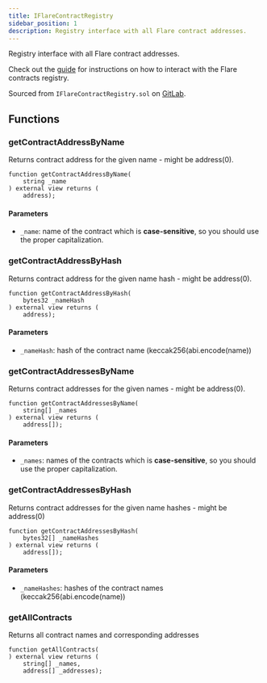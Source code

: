 ```yaml
---
title: IFlareContractRegistry
sidebar_position: 1
description: Registry interface with all Flare contract addresses.
---
```


Registry interface with all Flare contract addresses.

Check out the [guide](/network/guides/flare-contracts-registry) for instructions on how to interact with the Flare contracts registry.

Sourced from `IFlareContractRegistry.sol` on [GitLab](https://gitlab.com/flarenetwork/flare-smart-contracts/-/blob/master/contracts/userInterfaces/IFlareContractRegistry.sol).

## Functions

### getContractAddressByName

Returns contract address for the given name - might be address(0).

```solidity
function getContractAddressByName(
    string _name
) external view returns (
    address);
```

#### Parameters

- `_name`: name of the contract which is **case-sensitive**, so you should use the proper capitalization.

### getContractAddressByHash

Returns contract address for the given name hash - might be address(0).

```solidity
function getContractAddressByHash(
    bytes32 _nameHash
) external view returns (
    address);
```

#### Parameters

- `_nameHash`: hash of the contract name (keccak256(abi.encode(name))

### getContractAddressesByName

Returns contract addresses for the given names - might be address(0).

```solidity
function getContractAddressesByName(
    string[] _names
) external view returns (
    address[]);
```

#### Parameters

- `_names`: names of the contracts which is **case-sensitive**, so you should use the proper capitalization.

### getContractAddressesByHash

Returns contract addresses for the given name hashes - might be address(0)

```solidity
function getContractAddressesByHash(
    bytes32[] _nameHashes
) external view returns (
    address[]);
```

#### Parameters

- `_nameHashes`: hashes of the contract names (keccak256(abi.encode(name))

### getAllContracts

Returns all contract names and corresponding addresses

```solidity
function getAllContracts(
) external view returns (
    string[] _names,
    address[] _addresses);
```
